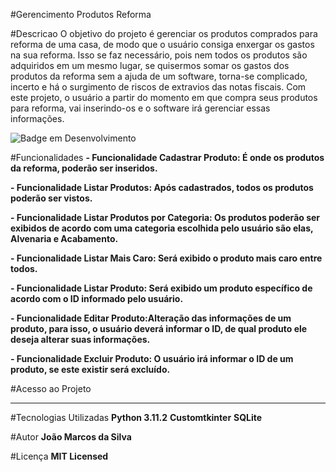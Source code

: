 #Gerencimento Produtos Reforma

#Descricao
O objetivo do projeto é gerenciar os produtos comprados para reforma de uma casa, de modo que o usuário
consiga enxergar os gastos na sua reforma. Isso se faz necessário, pois nem todos os produtos são adquiridos em um mesmo lugar, se quisermos somar os gastos dos produtos da reforma sem a ajuda de um software, torna-se complicado, incerto e há o surgimento de riscos de extravios das notas fiscais. Com este projeto, o usuário a partir do momento em que compra seus produtos para reforma, vai inserindo-os e o software irá gerenciar essas informações.

![Badge em Desenvolvimento](http://img.shields.io/static/v1?label=STATUS&message=EM%20DESENVOLVIMENTO&color=GREEN&style=for-the-badge)

#Funcionalidades
**- Funcionalidade Cadastrar Produto: É onde os produtos da reforma, poderão ser inseridos.**

**- Funcionalidade Listar Produtos: Após cadastrados, todos os produtos poderão ser vistos.**

**- Funcionalidade Listar Produtos por Categoria: Os produtos poderão ser exibidos de acordo com uma
categoria escolhida pelo usuário são elas, Alvenaria e Acabamento.**

**- Funcionalidade Listar Mais Caro: Será exibido o produto mais caro entre todos.**

**- Funcionalidade Listar Produto: Será exibido um produto específico de acordo com o ID informado pelo usuário.**

**- Funcionalidade Editar Produto:Alteração das informações de um produto, para isso, o usuário deverá
informar o ID, de qual produto ele deseja alterar suas informações.**

**- Funcionalidade Excluir Produto: O usuário irá informar o ID de um produto, se este existir será excluído.**

#Acesso ao Projeto
****

#Tecnologias Utilizadas
**Python 3.11.2**
**Customtkinter**
**SQLite**


#Autor
**João Marcos da Silva**

#Licença
**MIT Licensed**
